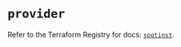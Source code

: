 # `provider`

Refer to the Terraform Registry for docs: [`spotinst`](https://registry.terraform.io/providers/spotinst/spotinst/1.199.0/docs).
